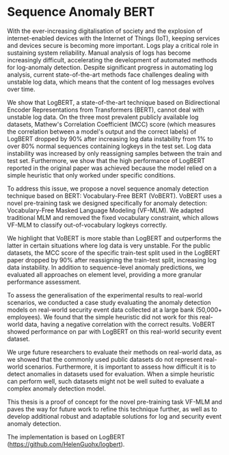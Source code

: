 # Sequence Anomaly BERT

With the ever-increasing digitalisation of society and the explosion of internet-enabled devices with the Internet of Things (IoT), keeping services and devices secure is becoming more important. Logs play a critical role in sustaining system reliability. Manual analysis of logs has become increasingly difficult, accelerating the development of automated methods for log-anomaly detection. Despite significant progress in automating log analysis, current state-of-the-art methods face challenges dealing with unstable log data, which means that the content of log messages evolves over time.

We show that LogBERT, a state-of-the-art technique based on Bidirectional Encoder Representations from Transformers (BERT), cannot deal with unstable log data. On the three most prevalent publicly available log datasets, Mathew's Correlation Coefficient (MCC) score (which measures the correlation between a model's output and the correct labels) of LogBERT dropped by 90\% after increasing log data instability from 1\% to over 80\% normal sequences containing logkeys in the test set. Log data instability was increased by only reassigning samples between the train and test set. Furthermore, we show that the high performance of LogBERT reported in the original paper was achieved because the model relied on a simple heuristic that only worked under specific conditions.

To address this issue, we propose a novel sequence anomaly detection technique based on BERT: Vocabulary-Free BERT (VoBERT). VoBERT uses a novel pre-training task we designed specifically for anomaly detection: Vocabulary-Free Masked Language Modeling (VF-MLM). We adapted traditional MLM and removed the fixed vocabulary constraint, which allows VF-MLM to classify out-of-vocabulary logkeys correctly.

We highlight that VoBERT is more stable than LogBERT and outperforms the latter in certain situations where log data is very unstable. For the public datasets, the MCC score of the specific train-test split used in the LogBERT paper dropped by 90\% after reassigning the train-test split, increasing log data instability. In addition to sequence-level anomaly predictions, we evaluated all approaches on element level, providing a more granular performance assessment.

To assess the generalisation of the experimental results to real-world scenarios, we conducted a case study evaluating the anomaly detection models on real-world security event data collected at a large bank (50,000+ employees). We found that the simple heuristic did not work for this real-world data, having a negative correlation with the correct results. VoBERT showed performance on par with LogBERT on this real-world security event dataset.

We urge future researchers to evaluate their methods on real-world data, as we showed that the commonly used public datasets do not represent real-world scenarios. Furthermore, it is important to assess how difficult it is to detect anomalies in datasets used for evaluation. When a simple heuristic can perform well, such datasets might not be well suited to evaluate a complex anomaly detection model.

This thesis is a proof of concept for the novel pre-training task VF-MLM and paves the way for future work to refine this technique further, as well as to develop additional robust and adaptable solutions for log and security event anomaly detection.

The implementation is based on LogBERT (https://github.com/HelenGuohx/logbert).
